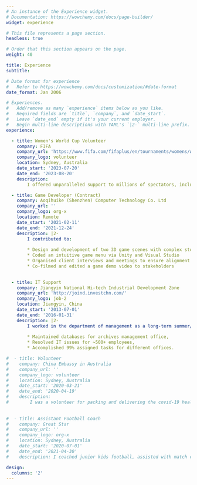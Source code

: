 ```yaml
---
# An instance of the Experience widget.
# Documentation: https://wowchemy.com/docs/page-builder/
widget: experience

# This file represents a page section.
headless: true

# Order that this section appears on the page.
weight: 40

title: Experience
subtitle:

# Date format for experience
#   Refer to https://wowchemy.com/docs/customization/#date-format
date_format: Jan 2006

# Experiences.
#   Add/remove as many `experience` items below as you like.
#   Required fields are `title`, `company`, and `date_start`.
#   Leave `date_end` empty if it's your current employer.
#   Begin multi-line descriptions with YAML's `|2-` multi-line prefix.
experience:

  - title: Women's World Cup Volunteer
    company: FIFA
    company_url: 'https://www.fifa.com/fifaplus/en/tournaments/womens/womensworldcup/australia-new-zealand2023'
    company_logo: volunteer
    location: Sydney, Australia
    date_start: '2023-07-20'
    date_end: '2023-08-20'
    description: 
        I offered unparalleled support to millions of spectators, including the World Cup final. I also worked as an assistant football player for testing the VAR equipments before the tournament. I demonstrated exceptional teamwork and communication skills in a diverse working environment, and contributing to the success of one of the most famous sporting events. 

  - title: Game Developer (Contract)
    company: Aoqihuike (Shenzhen) Computer Technology Co. Ltd
    company_url: ''
    company_logo: org-x
    location: Remote
    date_start: '2021-02-11'
    date_end: '2021-12-24'
    description: |2-
        I contributed to:
        
        * Design and development of two 3D game scenes with complex storytelling
        * Coded an intuitive game menu via Unity and Visual Studio
        * Organised client interviews and meetings to ensure alignment with client expectations
        * Co-filmed and edited a game demo video to stakeholders

 
  - title: IT Support
    company: Jiangyin National Hi-tech Industrial Development Zone
    company_url: 'http://joind.investchn.com/'
    company_logo: job-2
    location: Jiangyin, China
    date_start: '2013-07-01'
    date_end: '2016-01-31'
    description: |2-
        I worked in the department of management as a long-term summer/winter holiday intern. I was responsible for:
        
        * Maintained databases for archives management office,
        * Resolved IT issues for ~500+ employees,
        * Accomplished 99% assigned tasks for different offices.

#  - title: Volunteer
#    company: China Embassy in Australia
#    company_url: ''
#    company_logo: volunteer
#    location: Sydney, Australia
#    date_start: '2020-03-21'
#    date_end: '2020-04-19'
#    description: 
#        I was a volunteer for packing and delivering the covid-19 health pack. I was responsible for #all the health kits in Ryde area. I helped packing over 30 boxes of supplies, contacted and #delivered to all the Chinese students in Ryde area.
 
 
#  - title: Assistant Football Coach
#    company: Great Star
#    company_url: ''
#    company_logo: org-x
#    location: Sydney, Australia
#    date_start: '2020-07-01'
#    date_end: '2021-04-30'
#    description: I coached junior kids football, assisted with match coaching and training.

design:
  columns: '2'
---
```

